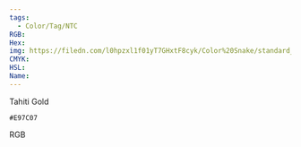 ```yaml
---
tags:
  - Color/Tag/NTC
RGB:
Hex:
img: https://filedn.com/l0hpzxl1f01yT7GHxtF8cyk/Color%20Snake/standard_csv_to_svg//E97C07.svg
CMYK:
HSL:
Name:
---
```

Tahiti Gold
```palette
#E97C07
```
RGB

